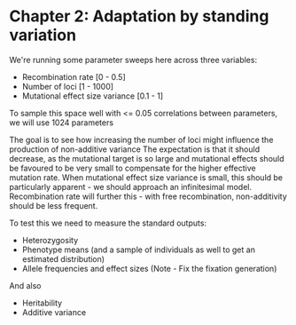 # Chapter 2: Adaptation by standing variation

We're running some parameter sweeps here across three variables:
- Recombination rate [0 - 0.5]
- Number of loci [1 - 1000]
- Mutational effect size variance [0.1 - 1]

To sample this space well with <= 0.05 correlations between parameters, we will use 1024 parameters

The goal is to see how increasing the number of loci might influence the production of non-additive variance
The expectation is that it should decrease, as the mutational target is so large and mutational effects
should be favoured to be very small to compensate for the higher effective mutation rate. When mutational effect
size variance is small, this should be particularly apparent - we should approach an infinitesimal model.
Recombination rate will further this - with free recombination, non-additivity should be less frequent.

To test this we need to measure the standard outputs:
- Heterozygosity
- Phenotype means (and a sample of individuals as well to get an estimated distribution)
- Allele frequencies and effect sizes (Note - Fix the fixation generation)

And also
- Heritability
- Additive variance